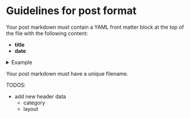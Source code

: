 # Guidelines for post format

Your post markdown must contain a YAML front matter block at the top of the file with the following content:
- **title**
- **date**

<details>
<summary>Example</summary>
<pre>
---  
title: 'Sample Text'
date: '2021-10-28'
---  
*actual content here*
</pre>
</details>

Your post markdown must have a unique filename.

TODOS: 
- add new header data
    - category
    - layout
